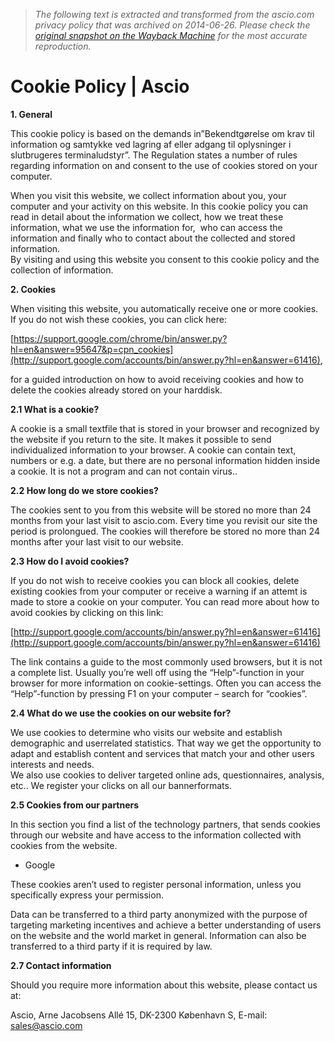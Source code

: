 > *The following text is extracted and transformed from the ascio.com privacy policy that was archived on 2014-06-26. Please check the [original snapshot on the Wayback Machine](https://web.archive.org/web/20140626160042id_/http%3A//www.ascio.com/cookie-policy) for the most accurate reproduction.*

# Cookie Policy | Ascio

**1\. General**

This cookie policy is based on the demands in”Bekendtgørelse om krav til information og samtykke ved lagring af eller adgang til oplysninger i slutbrugeres terminaludstyr”. The Regulation states a number of rules regarding information on and consent to the use of cookies stored on your computer.

When you visit this website, we collect information about you, your computer and your activity on this website. In this cookie policy you can read in detail about the information we collect, how we treat these information, what we use the information for,  who can access the information and finally who to contact about the collected and stored information.  
By visiting and using this website you consent to this cookie policy and the collection of information.

**2\. Cookies**

When visiting this website, you automatically receive one or more cookies. If you do not wish these cookies, you can click here:

[https://support.google.com/chrome/bin/answer.py?hl=en&answer=95647&p=cpn_cookies](http://support.google.com/accounts/bin/answer.py?hl=en&answer=61416),

for a guided introduction on how to avoid receiving cookies and how to delete the cookies already stored on your harddisk.

**2.1 What is a cookie?**

A cookie is a small textfile that is stored in your browser and recognized by the website if you return to the site. It makes it possible to send individualized information to your browser. A cookie can contain text, numbers or e.g. a date, but there are no personal information hidden inside a cookie. It is not a program and can not contain virus..

**2.2 How long do we store cookies?**

The cookies sent to you from this website will be stored no more than 24 months from your last visit to ascio.com. Every time you revisit our site the period is prolongued. The cookies will therefore be stored no more than 24 months after your last visit to our website.

**2.3 How do I avoid cookies?**

If you do not wish to receive cookies you can block all cookies, delete existing cookies from your computer or receive a warning if an attemt is made to store a cookie on your computer. You can read more about how to avoid cookies by clicking on this link:

[http://support.google.com/accounts/bin/answer.py?hl=en&answer=61416](http://support.google.com/accounts/bin/answer.py?hl=en&answer=61416)

The link contains a guide to the most commonly used browsers, but it is not a complete list. Usually you’re well off using the “Help”-function in your browser for more information on cookie-settings. Often you can access the “Help”-function by pressing F1 on your computer – search for “cookies”.

**2.4 What do we use the cookies on our website for?**

We use cookies to determine who visits our website and establish demographic and userrelated statistics. That way we get the opportunity to adapt and establish content and services that match your and other users interests and needs.  
We also use cookies to deliver targeted online ads, questionnaires, analysis, etc.. We register your clicks on all our bannerformats.

**2.5 Cookies from our partners**

In this section you find a list of the technology partners, that sends cookies through our website and have access to the information collected with cookies from the website.

  * Google



These cookies aren’t used to register personal information, unless you specifically express your permission.

Data can be transferred to a third party anonymized with the purpose of targeting marketing incentives and achieve a better understanding of users on the website and the world market in general. Information can also be transferred to a third party if it is required by law.

**2.7 Contact information**

Should you require more information about this website, please contact us at:

Ascio, Arne Jacobsens Allé 15, DK-2300 København S, E-mail: [sales@ascio.com](mailto:sales@ascio.com?subject=Cookie%20Policy)
